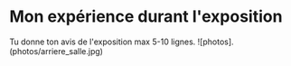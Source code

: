 # Mon expérience durant l'exposition
Tu donne ton avis de l'exposition max 5-10 lignes.
![photos].(photos/arriere_salle.jpg)
